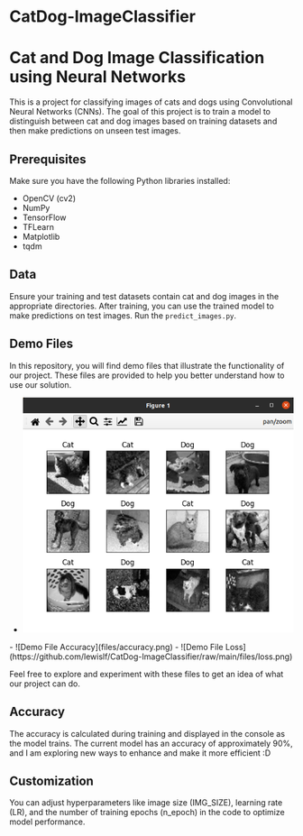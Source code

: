 # CatDog-ImageClassifier

# Cat and Dog Image Classification using Neural Networks

This is a project for classifying images of cats and dogs using Convolutional Neural Networks (CNNs). The goal of this project is to train a model to distinguish between cat and dog images based on training datasets and then make predictions on unseen test images.

## Prerequisites

Make sure you have the following Python libraries installed:

- OpenCV (cv2)
- NumPy
- TensorFlow
- TFLearn
- Matplotlib
- tqdm

## Data

Ensure your training and test datasets contain cat and dog images in the appropriate directories.
After training, you can use the trained model to make predictions on test images. Run the `predict_images.py`.

## Demo Files

In this repository, you will find demo files that illustrate the functionality of our project. These files are provided to help you better understand how to use our solution.

- <div align="center">
  <img src="files/Cat&Dogs-01.png" alt="Demo File Menu">
</div>
- ![Demo File Accuracy](files/accuracy.png)
- ![Demo File Loss](https://github.com/lewislf/CatDog-ImageClassifier/raw/main/files/loss.png)


Feel free to explore and experiment with these files to get an idea of what our project can do.


## Accuracy

The accuracy is calculated during training and displayed in the console as the model trains.
The current model has an accuracy of approximately 90%, and I am exploring new ways to enhance and make it more efficient :D

## Customization

You can adjust hyperparameters like image size (IMG_SIZE), learning rate (LR), and the number of training epochs (n_epoch) in the code to optimize model performance.


